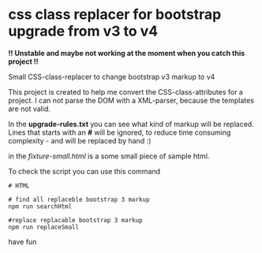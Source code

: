 # css class replacer for bootstrap upgrade from v3 to v4

**!! Unstable and maybe not working at the moment when you catch this project !!**

Small CSS-class-replacer to change bootstrap v3 markup to v4

This project is created to help me convert the CSS-class-attributes for a project. I can not parse the DOM with a XML-parser, because the templates are not valid.

In the **upgrade-rules.txt** you can see what kind of markup will be replaced. Lines that starts with an **#** will
be ignored, to reduce time consuming complexity - and will be replaced by hand :)

in the *fixture-small.html* is a some small piece of sample html.

To check the script you can use this command

~~~
# HTML 

# find all replaceble bootstrap 3 markup
npm run searchHtml

#replace replacable bootstrap 3 markup 
npm run replaceSmall
~~~

have fun
